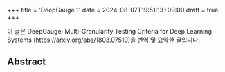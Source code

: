 +++
title = 'DeepGauge 1'
date = 2024-08-07T19:51:13+09:00
draft = true
+++

이 글은 DeepGauge: Multi-Granularity Testing Criteria for Deep Learning Systems (https://arxiv.org/abs/1803.07519)을 번역 및 요약한 글입니다.

## Abstract
